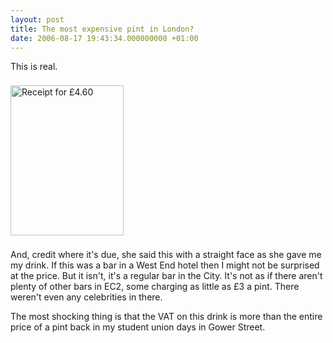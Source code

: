 ```yaml
---
layout: post
title: The most expensive pint in London?
date: 2006-08-17 19:43:34.000000000 +01:00
---
```

This is real.

<a href="https://www.flickr.com/photos/dominicsayers/217794322/" target="_blank"><img src="https://static.flickr.com/61/217794322_3af3cb4343_m.jpg" alt="Receipt for £4.60" align="middle" border="0" height="240" vspace="8" width="181" /></a>

And, credit where it's due, she said this with a straight face as she gave me my drink. If this was a bar in a West End hotel then I might not be surprised at the price. But it isn't, it's a regular bar in the City. It's not as if there aren't plenty of other bars in EC2, some charging as little as £3 a pint. There weren't even any celebrities in there.

The most shocking thing is that the VAT on this drink is more than the entire price of a pint back in my student union days in Gower Street.
